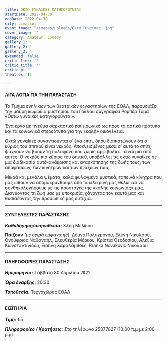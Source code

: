 ```yaml
---
title: ΟΚΤΩ ΓΥΝΑΙΚΕΣ ΚΑΤΗΓΟΡΟΥΝΤΑΙ
startDate: 2022-04-30
endDate: 2022-04-30
city: Limassol
event_image: "/images/uploads/Οκτώ Γυναίκες .jpg"
cover_image: ''
category: Amateur, Comedy
gallery_1: ''
gallery_2: ''
gallery_3: ''
extended: false
critic_link: ''
critic_title: ''
critic_p: ''
theatres: []

---
```

#### ΛΙΓΑ ΛΟΓΙΑ ΓΙΑ ΤΗΝ ΠΑΡΑΣΤΑΣΗ

Το Τμήμα ενηλίκων των θεατρικών εργαστηρίων της ΕΘΑΛ, παρουσιάζει την μαύρη κωμωδία μυστηρίου του Γάλλου συγγραφέα Ρομπέρ Τομά «Οκτώ γυναίκες κατηγορούνται».

Ένα έργο με πνεύμα σαρκαστικό και ειρωνικό ως προς τα αστικά πρότυπα και τα κοινωνικά στερεότυπα για την «καλή» οικογένεια.

Οκτώ γυναίκες συναντιούνται σ’ ένα σπίτι, όπου διαπιστώνουν ότι ο κύριος του σπιτιού είναι νεκρός. Αποκλεισμένες μέσα σ’ αυτό το σπίτι, ψάχνουν να βρουν τη δολοφόνο που χωρίς αμφιβολία… είναι μια από αυτές! Ο νεκρός πια κύριος του σπιτιού, υποβάλλει τις οκτώ γυναίκες σε μια διαδικασία αυτό-ανάκρισης και ανασκόπησης της ζωής τους, των αποφάσεων, των κινήτρων και των πράξεων τους.

Μικρά και μεγάλα ψέματα, καλά φυλαγμένα μυστικά, ταπεινά κίνητρα που μας ωθούν να απομακρυνθούμε από τα ειλικρινή μας θέλω και να συνθηκολογήσουμε με τις προσταγές της «καλής κοινωνίας» μας. Διανύοντας τη ζωή μας με υποκρισία, χάνοντας τον εαυτό μας και θυσιάζοντας την προσωπική μας ευτυχία.

***

#### ΣΥΝΤΕΛΕΣΤΕΣ ΠΑΡΑΣΤΑΣΗΣ

**_Καθοδήγηση/σκηνοθεσία:_** Χλόη Μελίδου

**Παίζουν** _(με σειρά εμφάνισης)_: Δόμνα Πολυχρόνου, Ελένη Νικολάου, Ονούφριος Ναθαναήλ, Ελευθερία Μάρκου, Κρίστια Θεοδοσίου, Αλέξια Κωνσταντινίδου, Ειρήνη Χαραλάμπους, Branka Novakovic Νικολάου

***

#### ΠΛΗΡΟΦΟΡΙΕΣ ΠΑΡΑΣΤΑΣΗΣ

**_Ημερομηνία:_** Σάββατο 30 Απριλίου 2022

**_Ώρα έναρξης:_** 20:30

**_Τοποθεσία:_** Τεχνοχώρος ΕΘΑΛ

***

#### ΕΙΣΙΤΗΡΙΑ

**_Τιμή:_** €5

**_Πληροφορίες / Κρατήσεις:_**  Στο τηλέφωνο 25877827 (10:00 π.μ με 2:00 μ.μ)